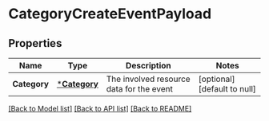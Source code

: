 # CategoryCreateEventPayload

## Properties
Name | Type | Description | Notes
------------ | ------------- | ------------- | -------------
**Category** | [***Category**](Category.md) | The involved resource data for the event | [optional] [default to null]

[[Back to Model list]](../README.md#documentation-for-models) [[Back to API list]](../README.md#documentation-for-api-endpoints) [[Back to README]](../README.md)


